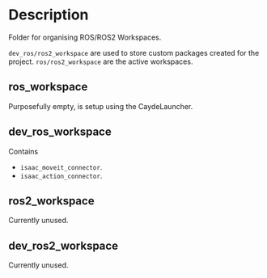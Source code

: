 # Description
Folder for organising ROS/ROS2 Workspaces.

`dev_ros/ros2_workspace` are used to store custom packages created for the project.
`ros/ros2_workspace` are the active workspaces.

## ros_workspace
Purposefully empty, is setup using the CaydeLauncher.

## dev_ros_workspace
Contains
- `isaac_moveit_connector`.
- `isaac_action_connector`.

## ros2_workspace
Currently unused.

## dev_ros2_workspace
Currently unused.
